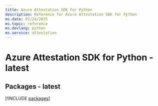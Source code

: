 ```yaml
---
title: Azure Attestation SDK for Python
description: Reference for Azure Attestation SDK for Python
ms.date: 07/24/2025
ms.topic: reference
ms.devlang: python
ms.service: attestation
---
```

# Azure Attestation SDK for Python - latest
## Packages - latest
[!INCLUDE [packages](attestation-index.md)]